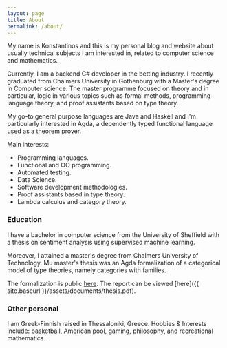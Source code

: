 ```yaml
---
layout: page
title: About
permalink: /about/
---
```


My name is Konstantinos and this is my personal blog and website about usually technical subjects I am interested in, related to computer science and mathematics.

Currently, I am a backend C# developer in the betting industry. I recently graduated from Chalmers University in Gothenburg with a Master's degree in Computer science. The master programme focused on theory and in particular, logic in various topics such as formal methods, programming language theory, and proof assistants based on type theory.

My go-to general purpose languages are Java and Haskell and I'm particularly interested in Agda, a dependently typed functional language used as a theorem prover.

Main interests:
- Programming languages.
- Functional and OO programming.
- Automated testing.
- Data Science.
- Software development methodologies.
- Proof assistants based in type theory.
- Lambda calculus and category theory.

### Education ###

I have a bachelor in computer science from the University of Sheffield with a thesis on sentiment analysis using supervised machine learning. 

Moreover, I attained a master's degree from Chalmers University of Technology. Μυ master's thesis was an Agda formalization of a categorical model of type theories, namely categories with families.

The formalization is public [here](https://github.com/superhaNds/cwfs).
The report can be viewed [here]({{ site.baseurl }}/assets/documents/thesis.pdf).

### Other personal

I am Greek-Finnish raised in Thessaloniki, Greece. Hobbies & Interests include: basketball, American pool, gaming, philosophy, and recreational mathematics.
